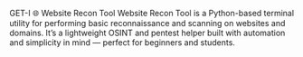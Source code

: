 GET-I 🌐 Website Recon Tool 
Website Recon Tool is a Python-based terminal utility for performing basic reconnaissance and scanning on websites and domains. It’s a lightweight OSINT and pentest helper built with automation and simplicity in mind — perfect for beginners and students.
